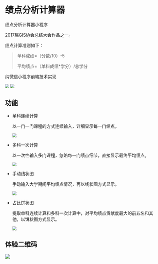 # 绩点分析计算器

绩点分析计算器小程序

2017届GIS协会总结大会作品之一。

绩点计算准则如下：

> 单科成绩=（分数/10）-5
>
> 平均绩点=（单科成绩*学分）/总学分

纯微信小程序前端技术实现

<img src="https://raw.githubusercontent.com/Snake8859/GPACalculator/master/images/首页.jpg" style="zoom: 80%;" />

<img src="https://raw.githubusercontent.com/Snake8859/GPACalculator/master/images/图表.jpg" style="zoom:80%;" />

## 功能

- 单科连续计算

  以一门一门课程的方式连续输入，详细显示每一门绩点。

  <img src="https://raw.githubusercontent.com/Snake8859/GPACalculator/master/images/单科连续计算.jpg" style="zoom:80%;" />

- 多科一次计算

  以一次性输入多门课程，忽略每一门绩点细节，直接显示最终平均绩点。

  <img src="https://raw.githubusercontent.com/Snake8859/GPACalculator/master/images/多科一次计算.jpg" style="zoom:80%;" />

- 手动线状图

  手动输入大学期间平均绩点情况，再以线状图方式显示。

  <img src="https://raw.githubusercontent.com/Snake8859/GPACalculator/master/images/手动线状图.jpg" style="zoom:80%;" />

- 占比饼状图

  提取单科连续计算和多科一次计算中，对平均绩点贡献度最大的前五名和其他，以饼状图方式显示。

  <img src="https://raw.githubusercontent.com/Snake8859/GPACalculator/master/images/占比饼状图.jpg" style="zoom:80%;" />

## 体验二维码

![](https://raw.githubusercontent.com/Snake8859/GPACalculator/master/images/gh_746c7a8a0e68_430.jpg)